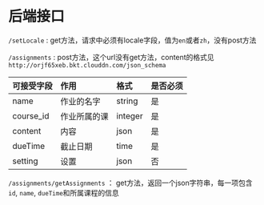 # 后端接口

`/setLocale` : get方法，请求中必须有locale字段，值为`en`或者`zh`，没有post方法

`/assignments` : post方法，这个url没有get方法，content的格式见`http://orjf65xeb.bkt.clouddn.com/json_schema`

|可接受字段|作用|格式|是否必须|
|-|:--|:-|:-|
|name|作业的名字|string|是|
|course_id|作业所属的课|integer|是|
|content|内容|json|是|
|dueTime|截止日期|time|是|
|setting|设置|json|否|

`/assignments/getAssignments` ： get方法，返回一个json字符串，每一项包含`id`, `name`, `dueTime`和所属课程的信息